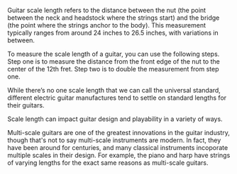Guitar scale length refers to the distance between the nut (the point between the neck and headstock where the strings start) and the bridge (the point where the strings anchor to the body). This measurement typically ranges from around 24 inches to 26.5 inches, with variations in between.

To measure the scale length of a guitar, you can use the following steps. Step one is to measure the distance from the front edge of the nut to the center of the 12th fret. Step two is to double the measurement from step one.

While there’s no one scale length that we can call the universal standard, different electric guitar manufactures tend to settle on standard lengths for their guitars.

Scale length can impact guitar design and playability in a variety of ways.

Multi-scale guitars are one of the greatest innovations in the guitar industry, though that's not to say multi-scale instruments are modern. In fact, they have been around for centuries, and many classical instruments incoporate multiple scales in their design. For example, the piano and harp have strings of varying lengths for the exact same reasons as multi-scale guitars.

